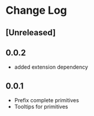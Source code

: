 # Change Log

## [Unreleased]

## 0.0.2
- added extension dependency

## 0.0.1
- Prefix complete primitives
- Tooltips for primitives